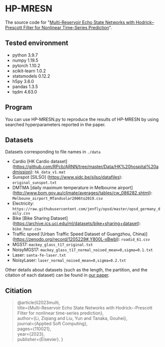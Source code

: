 # HP-MRESN
The source code for "<a href="https://doi.org/10.1016/j.asoc.2023.110021" target="_blank">Multi-Reservoir Echo State Networks with Hodrick–Prescott Filter for Nonlinear Time-Series Prediction</a>".
## Tested environment
* python 3.9.7  
* numpy 1.19.5  
* pytorch 1.10.2
* scikit-learn 1.0.2  
* statsmodels 0.12.2  
* h5py 3.6.0  
* pandas 1.3.5  
* tqdm 4.63.0
## Program
You can use HP-MRESN.py to reproduce the results of HP-MRESN by using searched hyperparameters reported in the paper.
## Datasets
Datasets corresponding to file names in `./data`
* Cardio [HK Cardio dataset] (https://github.com/RPcb/ARNN/tree/master/Data/HK%20hospital%20admission): `hk_data_v1.mat`
* Sunspot [SILSO] (https://www.sidc.be/silso/datafiles): `original_sunspot.txt`
* DMTMA [daily maximum temperature in Melbourne airport] (http://www.bom.gov.au/climate/averages/tables/cw_086282.shtml): `Melboune_airport_MTandsolar2006to2019.csv`
* Electricity: `https://raw.githubusercontent.com/jenfly/opsd/master/opsd_germany_daily.csv`
* Bike [Bike Sharing Dataset] (https://archive.ics.uci.edu/ml/datasets/bike+sharing+dataset): `bike_hour.csv`
* Traffic speed [Urban Traffic Speed Dataset of Guangzhou, China)] (https://zenodo.org/record/1205229#.Y800L-xBwbl): `roadid_61.csv`
* MGS17: `mackey_glass_t17_original.txt`
* NoisyMGS17: `mackey_glass_t17_normal_noised_mean=0,sigma=0.1.txt`
* Laser: `santa-fe-laser.txt`
* NoisyLaser: `laser_normal_noised_mean=0,sigma=0.2.txt`

Other details about datasets (such as the length, the partition, and the citation of each dataset) can be found in <a href="https://doi.org/10.1016/j.asoc.2023.110021" target="_blank">our paper</a>.
## Citiation
> @article{li2023multi,  
  title={Multi-Reservoir Echo State Networks with Hodrick--Prescott Filter for nonlinear time-series prediction},  
  author={Li, Ziqiang and Liu, Yun and Tanaka, Gouhei},  
  journal={Applied Soft Computing},  
  pages={110021},  
  year={2023},  
  publisher={Elsevier}. 
}
